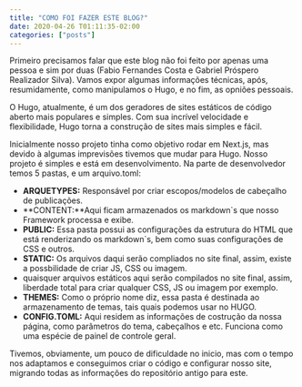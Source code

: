 ```yaml
---
title: "COMO FOI FAZER ESTE BLOG?"
date: 2020-04-26 T01:11:35-02:00
categories: ["posts"]
---
```


Primeiro precisamos falar que este blog não foi feito por apenas uma pessoa
e sim por duas (Fabio Fernandes Costa e Gabriel Próspero Realizador Silva).
Vamos expor algumas informações técnicas, após, resumidamente, como manipulamos o Hugo, e no fim, as opniões pessoais.

O Hugo, atualmente, é um dos geradores de sites estáticos de código aberto mais populares e simples. Com sua incrível velocidade e flexibilidade, Hugo torna a construção de sites mais simples e fácil.

Inicialmente nosso projeto tinha como objetivo rodar em Next.js, mas devido à algumas imprevisões tivemos que mudar para Hugo. Nosso projeto é simples e está em desenvolvimento. Na parte de desenvolvedor temos 5 pastas, e um arquivo.toml:

- **ARQUETYPES:** Responsável por criar escopos/modelos de cabeçalho de publicações.
- **CONTENT:**Aqui ficam armazenados os markdown`s que nosso Framework processa e exibe.
- **PUBLIC:** Essa pasta possui as configurações da estrutura do HTML que está renderizando os markdown`s, bem como suas configurações de CSS e outros.
- **STATIC:** Os arquivos daqui serão compliados no site final, assim, existe a possbilidade de criar JS, CSS ou imagem.
- quaisquer arquivos estáticos aqui serão compilados no site final, assim, liberdade total para criar qualquer CSS, JS ou imagem por exemplo.
- **THEMES:** Como o próprio nome diz, essa pasta é destinada ao armazenamento de temas, tais quais podemos usar no HUGO.
- **CONFIG.TOML:** Aqui residem as informações de costrução da nossa página, como parâmetros do tema, cabeçalhos e etc. Funciona como uma espécie de painel de controle geral.

Tivemos, obviamente, um pouco de dificuldade no inicio, mas com o tempo nos adaptamos e conseguimos criar o código e configurar nosso site, migrando todas as informações do repositório antigo para este.